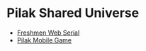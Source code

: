 # Pilak Shared Universe

- [Freshmen Web Serial](https://gaius.coffee/pilak)
- [Pilak Mobile Game](https://gaius.coffee/pilak/game)
